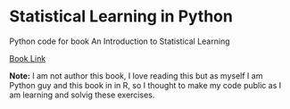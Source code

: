 # Statistical Learning in Python
  Python code for book An Introduction to Statistical Learning

  [Book Link](https://www.statlearning.com/)


  **Note:** I am not author this book, I love reading this but as myself I am Python guy and this book in in R, so I thought to make my code public as I am learning and solvig these exercises.

   

